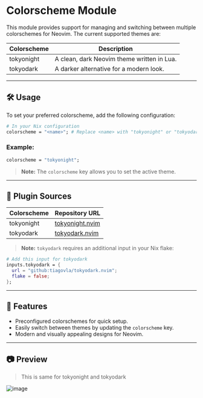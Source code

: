 # Colorscheme Module

This module provides support for managing and switching between multiple colorschemes for Neovim. The current supported themes are:

| Colorscheme  | Description                        |
|--------------|------------------------------------|
| tokyonight   | A clean, dark Neovim theme written in Lua. |
| tokyodark    | A darker alternative for a modern look. |

---

## 🛠️ Usage

To set your preferred colorscheme, add the following configuration:

```nix
# In your Nix configuration
colorscheme = "<name>"; # Replace <name> with "tokyonight" or "tokyodark"
```

### Example:

```nix
colorscheme = "tokyonight";
```

> **Note:** The `colorscheme` key allows you to set the active theme.

---

## 🔗 Plugin Sources

| Colorscheme  | Repository URL                                   |
|--------------|-------------------------------------------------|
| tokyonight   | [tokyonight.nvim](https://github.com/folke/tokyonight.nvim) |
| tokyodark    | [tokyodark.nvim](https://github.com/tiagovla/tokyodark.nvim) |

> **Note:** `tokyodark` requires an additional input in your Nix flake:

```nix
# Add this input for tokyodark
inputs.tokyodark = {
  url = "github:tiagovla/tokyodark.nvim";
  flake = false;
};
```

---

## 🚀 Features

- Preconfigured colorschemes for quick setup.
- Easily switch between themes by updating the `colorscheme` key.
- Modern and visually appealing designs for Neovim.

---

## 📷 Preview

> This is same for tokyonight and tokyodark

![image](https://github.com/niksingh710/nvix/assets/60490474/52f91e06-5161-4217-8f84-5a6d390295a5)

